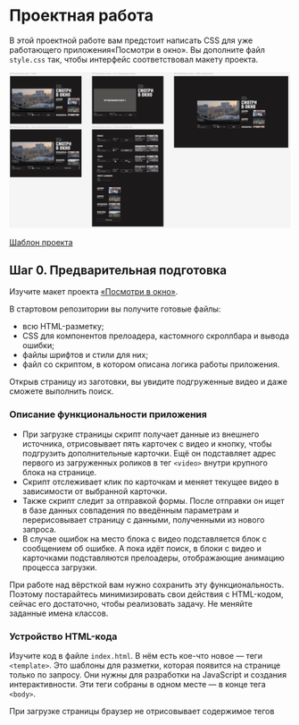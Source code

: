 # Проектная работа

В этой проектной работе вам предстоит написать CSS для уже работающего приложения«Посмотри в окно». Вы дополните
файл `style.css` так, чтобы интерфейс соответствовал макету проекта.

![](./images/1.png)

[Шаблон проекта](https://github.com/practicetasks/posmotri-v-okno-template)

## Шаг 0. Предварительная подготовка

Изучите макет
проекта [«Посмотри в окно»](https://www.figma.com/design/kt7ih9BuyNqsMwgwW6Huth/%D0%9F%D1%80%D0%BE%D0%B5%D0%BA%D1%82%D0%BD%D0%B0%D1%8F-%D1%80%D0%B0%D0%B1%D0%BE%D1%82%D0%B0?node-id=0-1&p=f&t=3OWhVGR4nxO2hDvw-0).

В стартовом репозитории вы получите готовые файлы:

- всю HTML-разметку;
- CSS для компонентов прелоадера, кастомного скроллбара и вывода ошибки;
- файлы шрифтов и стили для них;
- файл со скриптом, в котором описана логика работы приложения.

Открыв страницу из заготовки, вы увидите подгруженные видео и даже сможете выполнить поиск.

### Описание функциональности приложения

- При загрузке страницы скрипт получает данные из внешнего источника, отрисовывает пять карточек с видео и кнопку, чтобы
  подгрузить дополнительные карточки. Ещё он подставляет адрес первого из загруженных роликов в тег `<video>` внутри
  крупного блока на странице.
- Скрипт отслеживает клик по карточкам и меняет текущее видео в зависимости от выбранной карточки.
- Также скрипт следит за отправкой формы. После отправки он ищет в базе данных совпадения по введённым параметрам и
  перерисовывает страницу с данными, полученными из нового запроса.
- В случае ошибок на место блока с видео подставляется блок с сообщением об ошибке. А пока идёт поиск, в блоки с видео и
  карточками подставляются прелоадеры, отображающие анимацию процесса загрузки.

При работе над вёрсткой вам нужно сохранить эту функциональность. Поэтому постарайтесь минимизировать свои действия с
HTML-кодом, сейчас его достаточно, чтобы реализовать задачу. Не меняйте заданные имена классов.

### Устройство HTML-кода

Изучите код в файле `index.html`. В нём есть кое-что новое — теги `<template>`. Это шаблоны для разметки, которая
появится на странице только по запросу. Они нужны для разработки на JavaScript и создания интерактивности. Эти теги
собраны в
одном месте — в конце тега `<body>`.

При загрузке страницы браузер не отрисовывает содержимое тегов <template>, но он знает об их существовании. В нужный
момент программист может:

1. Создать сколько угодно экземпляров разметки из этого тега на JavaScript.
2. Подставить в эту разметку любые значения текста и атрибутов.
3. Вставить полученный экземпляр разметки в нужную часть страницы.

В коде четыре таких шаблона:

- Шаблон пункта списка с карточкой видео — в него подставляются данные для создания нужного количества карточек.
- Шаблон прелоадера — пока данные загружаются, для зон, где будет контент, создаются экземпляры прелоадера. Когда
  контент готов, прелоадеры убираются.
- Шаблон кнопки «Показать ещё» — кнопка ставится в конец списка карточек каждый раз, когда доступны дополнительные
  видео. Нажатие на кнопку подгружает пять дополнительных карточек.
- Шаблон блока с ошибкой — вставляется на страницу при возникновении ошибки, текст на шаблоне зависит от типа ошибки.

Важно понимать, что стилизация экземпляров, которые созданы из шаблонов, не отличается от стилизации любых
HTML-элементов. Вы всё так же можете использовать селекторы для элементов, которые описаны внутри шаблонов, и писать для
них CSS-правила, — они применятся к экземплярам.

Вот пример:

```html

<template class="more-button-template">
  <button class="button more-button">Показать еще</button>
</template>
```

Для такой конструкции в HTML сработает следующий CSS:

```css
.more-button {
    background-color: transparent;
}
```

Он применится к любой из кнопок «Показать ещё» на странице.

## Шаг 1. Лейаут

В файле `style.css` уже есть часть базовых стилей. Они сбрасывают отступы и некоторые браузерные стили и добавляют
минимальный набор стартовых правил.

Первым делом попробуйте собрать общий лейаут страницы. Сделайте так, чтобы взаимное расположение больших секций сайта
примерно соответствовало макету. Этого можно добиться разными способами, но здесь лучше использовать гриды.

1. Задайте флекс для верхнего контейнера `.page`.
2. Задайте грид для `.content` и пропишите `grid-area` для всех элементов внутри.

Задачи, которые вам предстоит для этого решить:

1. Расположить блок `.content` посередине `.page`.
2. Расположить элементы `.content` в строку, прижав к низу вертикальной оси.
3. Задать горизонтальные размеры `.content` и отступы между его элементами.
4. Расположить элементы `.search-form` в строку, пропорционально распределить между ними свободное пространство и
   прижать
   их к началу контейнера.
5. Установить вертикальный размер для `.content__list-container` и добавить скролл при переполнении. Скроллбар (полоса
   прокрутки) скрывать не нужно, он уже стилизован в соответствии с макетом.
6. Растянуть `.content__details` на всю доступную ширину и высоту контейнера и добавить отступы между заголовком и зоной
   с
   карточками.

## Шаг 2. Уточнение размеров

Подгоните ряд элементов под размеры, чтобы страница стала похожа на макет. Это позволит детальнее прорабатывать
компоненты уже в близком к готовности лейауте.

Выполните следующие шаги:

1. Задайте размеры контейнеру `.result__video-container` и добавьте отступ снизу.
2. Поместите видео в этот контейнер так, чтобы оно занимало всю ширину и высоту и не выходило за пределы. Используйте
   `object-fit`.
3. Создайте вертикальные отступы между элементами `.content__list-item`. Используйте свойство `gap`.
4. Расположите элементы внутри контейнера `.content__video-card` в строку, прижав к началу контейнера по дополнительной
   оси.
5. Задайте размеры `.content__video-card-thumbnail` и расположите в них изображение так, чтобы оно закрывало весь
   элемент
   и было выровнено по центру. Используйте `object-fit` и `object-position`.
6. Сделайте так, чтобы `.content__video-card-description-container` занимал всё доступное пространство (не занятое
   картинкой). Вам поможет свойство `flex-grow`.

## Шаг 3. Стили текстов

Задайте текстовым элементам стили в соответствии с макетом. Сейчас для всего сайта заданы глобальные настройки шрифта,
но для некоторых элементов они должны отличаться.

Сделайте следующее:

1. Оформите текст элементов `.search-form__fieldset-title`. Обратите внимание на вес шрифта, размер, отступы.
2. Оформите элемент `.title` и вложенный в него `.content__accent`.
3. Уберите дефолтное подчёркивание и заменить цвет текста у ссылки `.content__card-link`.
4. Оформите текст `.content__video-card-title` и учтите возможность переполнения, заменяя излишний текст на “…”.
5. Обратите внимание на значение `line-height` для `.content__video-card-description` в макете. Здесь тоже нужно учесть
   возможность переполнения, для этого воспользуйтесь свойством `line-clamp`.

Обращайте особое внимание на интерлиньяж. Отчасти из-за необычного использования высоты линии макет приобретает
задуманную дизайнером брутальность.

## Шаг 4. Стилизуем формы и их состояния

Для работы с элементами формы понадобится паттерн `.visually-hidden`. С его помощью вам нужно скрыть лишние лейблы и
браузерные чекбоксы, чтобы потом нарисовать поверх них свои.

Добавьте в ваш код класс `.visually-hidden`. В HTML он уже добавлен необходимым элементам. Остались стили. Вот они:

```css
.visually-hidden {
    position: absolute;
    inline-size: 1px;
    block-size: 1px;
    overflow: hidden;
    clip: rect(0 0 0 0);
    clip-path: inset(50%);
    white-space: nowrap;
}
```

Самостоятельно сверстать кастомные элементы форм — важная часть этой проектной работы.

На этом этапе не верстайте состояния инпута и чекбоксов. Отложите это до следующего шага. Пусть чекбоксы пока не
нажимаются.

Выполните следующие шаги:

1. Создайте с помощью флексбокса строку с двумя элементами — `fieldset` и кнопкой.
2. Расположите чекбоксы в линию с помощью обёртки `.search-form__checkbox-list`. Используйте `display: flex;` и `gap`.
3. Сбросьте `border` у `fieldset`.

#### Стилизуем левый `input`

1. Задайте `.search-form__label` у инпутов для поиска городов и времени суток.
2. Расставьте элементы внутри `.search-form__label` в линию. Примените свойство `display: flex;`. Также вам пригодится
   правило `width: fit-content;`.

#### Стилизуем текстовое поле ввода

При вёрстке текстового поля обращайте внимание на размеры, границу, цвет текста, семейство и размер шрифта, фон.
Некоторые из этих свойств не наследуются. Стилизуйте input (текстовое поле ввода):

1. Задайте стиль текстовому полю.
2. Оставьте `border` сверху и снизу.
3. Установите цвет шрифта и фона согласно макету.
4. Текстовому задайте свойство `appearance: none;`. Так в разных браузерах будут нужные вам стили.

#### Стилизуем чекбокс

1. Добавьте стиль для псевдочекбокса. Задайте стиль для `border` и выровняйте по центру. Обёртка
   `.search-form__checkbox-list` создана специально для того, чтобы выстроить чекбоксы в линию.
2. Добавьте псевдоэлемент `::after`. Белый фон, размер задан, как у чек-бокса. Когда будете стилизовать
   `.search-form__pseudo-checkbox`, учитывайте, что в нём появится элемент, который должен оказаться точно по центру. В
   макете внутренний квадрат включённого чек-бокса на один пиксель меньше самого чекбокса.
3. Когда чекбокс активен (псевдокласс `:checked`) — отобразите внутри псевдоэлемент, который стилизовали в `::after`.
4. Декорируйте текст — сделайте так, чтобы при наведении на чекбокс у текста появлялось подчёркивание. Обратите
   внимание, что оно должно появляться при наведении на любую точку лейбла, а не только на сам текст.

## Шаг 5. Стилизуем формы и их состояния

На странице две кнопки: одна в форме, другая в списке карточек. У них есть общие стили, но у кнопки в списке карточек
есть и собственные. Чтобы всё сделать как надо, созданы три класса: `.button`, `.search-form__submit-button` и
`.more-button`. Подумайте, какие стили должны быть в каждом из них.

1. Сделайте общий класс кнопки. Задайте границу, цвет, шрифт и прозрачный фон.
2. Пропишите индивидуальные стили для кнопок «Найти» и «Показать ещё».
3. Для кнопки «Найти» задайте положение в конце контейнера и размер.
4. Для кнопки «Показать ещё» задайте только размер — так, чтобы она растягивалась на всю ширину контейнера
5. Стилизуйте состояние кнопок. У всех кнопок на странице три состояния: `:hover`, `:active`, `:focus-visible`.
   Состояние :
   `focus` должно быть сброшено. Эти правила применяются ко всем кнопкам на странице:
    1. При наведении — текст подчёркивается.
    2. Активная кнопка — задайте цвет согласно макету.
    3. Для кнопки в фокусе — появляется обводка, заданная через `outline`.

Вот как это будет выглядеть:

![](./images/2.png)

## Шаг 6. Состояния карточек

Вертикальный скролл в блоке с «окнами» скрывать не нужно. Он — часть дизайна и зафиксирован в макете.

У карточек, которые выводятся справа, тоже много состояний.

#### Стилизация карточки

1. Сделайте карточку блочным элементом.
2. Добавьте отступы между элементами.
3. Внутренне содержимое карточки расположите в строку и растяните на всё оставшееся пространство до картинки.

#### Текущая карточка

Первая карточка должна быть активной, а при переключении активная карточка должна выделяться. Это поведение уже написано
на JavaScript — при загрузке страницы скрипт добавляет класс `.content__card-link_current` первой карточке и в
дальнейшем
этот класс переходит к той карточке, на которую кликает пользователь. В CSS должны оказаться соответствующие стили для
селектора `.content__card-link_current`.

Вам нужно просто добавить фон.

#### Карточка при наведении

Декорируйте текст подчёркиванием.

#### Карточка в фокусе

У каждой карточки доступны состояния `:hover`, `:active` и `:focus-visible`. Чтобы состояние `:focus-visible` работало
корректно, придётся сбросить обводку на состоянии `:focus`. Все стили можно скопировать из макета.

Задайте `padding` слева и справа для `.content__list-item` в `3px`, так обводка не прилипнет к границе карточки если вы
будете
ее реализовывать.

![](./images/3.png)

## Шаг 7. Работаем с кликабельностью

Установите на кликабельные элементы `cursor: pointer`.

## Шаг 8. Позиционирование прелоадеров

Сейчас любое действие с данными вызывает преолоадеры и они перекрывают всю страницу.

Прелоадеры должны появляться в двух местах:

- поверх `.result__video-container`;
- поверх `.content__list`.

Спозиционируйте эти элементы относительно. Тогда абсолютно спозиционированные прелоадеры встанут в них.

Вот результат, который вам нужен:


https://github.com/user-attachments/assets/29063229-54f4-4e65-a752-6b43a58130cc

